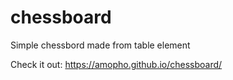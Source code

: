 # chessboard

Simple chessbord made from table element

Check it out:
https://amopho.github.io/chessboard/
